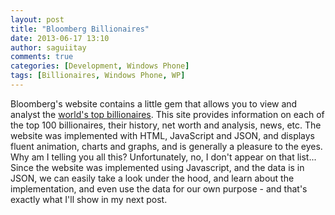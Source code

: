 ```yaml
---
layout: post
title: "Bloomberg Billionaires"
date: 2013-06-17 13:10
author: saguiitay
comments: true
categories: [Development, Windows Phone]
tags: [Billionaires, Windows Phone, WP]
---
```

Bloomberg's website contains a little gem that allows you to view and analyst the [world's top billionaires](http://www.bloomberg.com/billionaires/). This site provides information on each of the top 100 billionaires, their history, net worth and analysis, news, etc. The website was implemented with HTML, JavaScript and JSON, and displays fluent animation, charts and graphs, and is generally a pleasure to the eyes. Why am I telling you all this? Unfortunately, no, I don't appear on that list... Since the website was implemented using Javascript, and the data is in JSON, we can easily take a look under the hood, and learn about the implementation, and even use the data for our own purpose - and that's exactly what I'll show in my next post.

